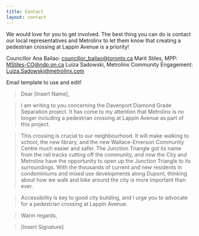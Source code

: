 ```yaml
---
title: Contact
layout: contact
---
```


We would love for you to get involved. The best thing you can do is contact our local representatives and Metrolinx to let them know that creating a pedestrian crossing at Lappin Avenue is a priority!

Councillor Ana Bailao: [councillor_bailao@toronto.ca](councillor_bailao@toronto.ca)
Marit Stiles, MPP: [MStiles-CO@ndp.on.ca](MStiles-CO@ndp.on.ca)
Luiza Sadowski, Metrolinx Community Engagement: [Luiza.Sadowski@metrolinx.com](Luiza.Sadowski@metrolinx.com) 

Email template to use and edit!


>Dear [Insert Name],

>I am writing to you concerning the Davenport Diamond Grade Separation project. It has come to my attention that Metrolinx is no longer including a pedestrian crossing at Lappin Avenue as part of this project.

>This crossing is crucial to our neighbourhood. It will make walking to school, the new library, and the new Wallace-Emerson Community Centre much easier and safer. The Junction Triangle got its name from the rail tracks cutting off the community, and now the City and Metrolinx have the opportunity to open up the Junction Triangle to its surroundings. With the thousands of current and new residents in condominiums and mixed use developments along Dupont, thinking about how we walk and bike around the city is more important than ever. 

>Accessibility is key to good city building, and I urge you to advocate for a pedestrian crossing at Lappin Avenue. 

>Warm regards,

>[Insert Signature]
